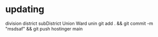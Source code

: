 # updating
division
district
subDistrict
Union
Ward unin
git add . && git commit -m "msdsaf" && git push hostinger main